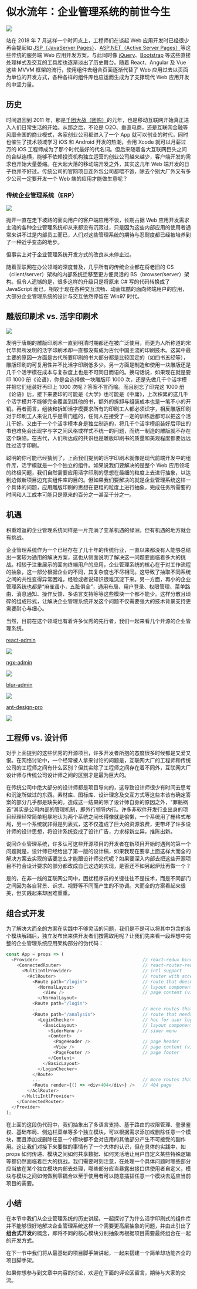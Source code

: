 
# 似水流年：企业管理系统的前世今生
![](https://user-gold-cdn.xitu.io/2018/7/9/1647da99e643b687?w=773&h=336&f=png&s=58280)

站在 2018 年 7 月这样一个时间点上，工程师们在谈起 Web 应用开发时已经很少再会提起如 [JSP（JavaServer Pages）](https://en.wikipedia.org/wiki/JavaServer_Pages)、[ASP.NET（Active Server Pages）](https://en.wikipedia.org/wiki/Active_Server_Pages)等这些传统的服务端 Web 应用开发方案，与此同时像 [jQuery](https://jquery.com/)、[Bootstrap](https://getbootstrap.com/) 等这些直接处理样式及交互的工具库也逐渐淡出了历史舞台。随着 React、Angular 及 Vue 这些 MVVM 框架的流行，使用组件去组合页面逐渐代替了 Web 应用过去以页面为单位的开发方式，各种各样的组件库也应运而生成为了支撑现代 Web 应用开发的中坚力量。

## 历史
时间退回到 2011 年，那是[千团大战（团购）](https://baike.baidu.com/item/%E5%8D%83%E5%9B%A2%E5%A4%A7%E6%88%98)的元年，也是移动互联网开始真正进入人们日常生活的开始。从那之后，不论是 O2O、垂直电商，还是互联网金融等风靡全国的商业模式，各家创业公司都进入了一个 App 就可以创业的时代，同时也催生了技术领域学习 iOS 和 Android 开发的热潮，会用 Xcode 就可以月薪过万的 iOS 工程师成为了那个时代最好的代名词。但后来随着各大互联网巨头之间的合纵连横，能够不依赖投资机构独立运营的创业公司越来越少，客户端开发的需求也开始大量萎缩。在大起大落的移动端开发之外，其实这几年 Web 端开发的日子也并不好过。传统公司的官网项目连外包公司都喂不饱，除去个别大厂外又有多少公司一定要开发一个 Web 端的应用才能做生意呢？

### 传统企业管理系统（ERP）
![](https://user-gold-cdn.xitu.io/2018/7/9/1647dab5c1e91ad9?w=1280&h=770&f=gif&s=103853)

抛开一直在走下坡路的面向用户的客户端应用不谈，长期占据 Web 应用开发需求主流的各种企业管理系统却从来都没有沉寂过，只是因为这些内部应用的使用者通常来讲不过是内部员工而已，人们对这些管理系统的期待与忍耐度都已经被培养到了一种近乎变态的地步。

但事实上对于企业管理系统开发方式的改良从未停止过。

随着互联网在办公领域的深度普及，几乎所有的传统企业都在将老旧的 CS（client/server）架构的内部系统迁移至更方便灵活的 BS（browser/server）架构。但令人遗憾的是，很多这样的升级只是将原来 C# 写的代码转换成了 JavaScript 而已，相较于现在各种交互流畅、动画炫酷的面向终端用户的应用，大部分企业管理系统的设计与交互依然停留在 Win97 时代。

## 雕版印刷术 vs. 活字印刷术
![](https://user-gold-cdn.xitu.io/2018/6/17/1640beee5154b502?w=600&h=316&f=jpeg&s=41059)

发明于唐朝的雕版印刷术一直到明清时期都还在被广泛使用，而更为人所称道的宋代毕昇所发明的活字印刷术却一直都没有成为古代中国主流的印刷技术。这其中最主要的原因一方面是古代所要印刷的书大部分都是比较固定的（如四书五经等），雕版印刷的可复用性并不比活字印刷低多少。另一方面是制造和使用一块雕版还是几千个活字模在成本与复杂度上也是不可同日而语的。换句话说，如果现在就是要印 1000 册《论语》，你是会选择做一块雕版印 1000 次，还是先做几千个活字模并把它们组装好再印上 1000 次呢？答案不言而喻。而且别忘了印完这 1000 册《论语》后，接下来要印的可能是《大学》也可能是《中庸》，上次积累的这几千个活字模并不能够完全覆盖到其他的书，额外的拆卸与组装成本也是一笔不小的开销。再者而言，组装和拆卸活字模要求所有的印刷工人都必须识字，相反雕版印刷对于印刷工人来说几乎是零门槛的，任何人在接受了一定的训练后都可以把这个活儿干好。又由于一个个活字模本身是独立制造的，将几千个活字模组装好后印出的书也难免会出现字与字之间风格或样式不统一的问题，而统一制造的雕版就不存在这个缺陷。在古代，人们所达成的共识也是雕版印刷书的质量和美观程度都要远远胜过活字印刷。

聪明的你可能已经猜到了，上面我们提到的活字印刷术就像是现代前端开发中的组件库，活字模就是一个个独立的组件。如果说我们要解决的是整个 Web 应用领域的终极问题，我们自然需要应用活字印刷的思想在最细的粒度上去进行抽象，以达到边做新项目边充实组件库的目的。但如果我们要解决的就是企业管理系统这样一个具体的问题，应用雕版印刷的思想在更粗的粒度上进行抽象，完成任务所需要的时间和人工成本可能只是原来的百分之一甚至千分之一。

## 机遇
积重难返的企业管理系统同样是一片充满了变革机遇的绿洲，但有机遇的地方就会有挑战。

企业管理系统作为一个已经存在了几十年的传统行业，一直以来都没有人能够总结出一套较为通用的解决方案，这也从侧面说明了解决这一问题要面临着多大的挑战。相较于注重展示的面向终端用户的应用，企业管理系统的核心在于对工作流程的抽象，这一部分根据企业的不同，其复杂度也不尽相同。这导致了抽取不同系统之间的共性变得异常困难，经验或者说知识很难沉淀下来。另一方面，再小的企业管理系统也都是“麻雀虽小，五脏俱全”，通用布局、用户登录、权限管理、菜单路由、消息通知、操作反馈、多语言支持等等这些模块一个都不能少。这样分散且琐碎的组成形式，让解决企业管理系统开发这个问题不仅需要强大的技术背景支持更需要耐心与细心。

当然，目前在这个领域也有着许多优秀的先行者，我们一起来看几个开源的企业管理系统。

[react-admin](https://github.com/marmelab/react-admin)

![](https://user-gold-cdn.xitu.io/2018/6/11/163eda126bff53f3?w=1024&h=576&f=png&s=196855)

[ngx-admin](https://github.com/akveo/ngx-admin)

![](https://user-gold-cdn.xitu.io/2018/6/11/163eda1ac5e131a1?w=1024&h=576&f=png&s=325280)

[blur-admin](https://github.com/akveo/blur-admin)

![](https://user-gold-cdn.xitu.io/2018/6/11/163eda1faf0e7aa4?w=1024&h=576&f=png&s=228384)

[ant-design-pro](https://github.com/ant-design/ant-design-pro)

![](https://user-gold-cdn.xitu.io/2018/6/11/163eda226646646a?w=1024&h=576&f=png&s=165156)

## 工程师 vs. 设计师
对于上面提到的这些优秀的开源项目，许多开发者所抱的态度很多时候都是又爱又恨。在网络讨论中，一个经常被人拿来讨论的问题是，互联网大厂的工程师和传统公司的工程师之间有什么区别？但其实除了工程师之间存在着不同外，互联网大厂设计师与传统公司设计师之间的区别才是最为巨大的。

在传统公司中绝大部分的设计师都是项目导向的，这导致设计师很少有时间去思考和沉淀所做过的东西。素材库、图标库、设计理念及交互方式等这些本该有确定答案的部分几乎都是缺失的。造成这一结果的除了设计师自身的原因之外，“罪魁祸首”其实是公司内部的管理机制，即外行领导内行。许多非软件开发行业出身的项目经理经常简单粗暴地认为两个系统之间长得像就是偷懒，一个系统用了栅格式布局，另一个系统就非得是列表式，这不仅造成了巨大的资源浪费，更带坏了许多设计师的设计思想，将设计系统变成了设计广告，力求标新立异，推陈出新。

说回企业管理系统，许多认可这些开源项目的开发者在新项目开始时遇到的第一个问题就是，设计师已经给出了第一版的设计稿，如果我现在要拿上面这样大而全的解决方案去实现的话要怎么才能跟设计师交代呢？如果要深入内部去把这些开源项目不符合设计要求的部分都改成自己这边的实现，是否还不如另起炉灶再做一个？

是的，在非一线的互联网公司中，困扰程序员的关键往往不是技术，而是不同部门之间因为各自背景、诉求、视野等不同而产生的不协调。大而全的方案看起来很美，但实践起来却困难重重。

## 组合式开发
为了解决大而全的方案在实践中不够灵活的问题，我们是不是可以将其中包含的各个模块解耦后，独立发布出来供开发者们按需取用呢？让我们先来看一段理想中完整的企业管理系统应用架构部分的伪代码：

```javascript
const App = props => (
  <Provider>                                        // react-redux bind
    <ConnectedRouter>                               // react-router-redux bind
      <MultiIntlProvider>                           // intl support
        <AclRouter>                                 // router with access control list
          <Route path="/login">                     // route that doesn't need authentication
            <NormalLayout>                          // layout component
              <View />                              // page content (view component)
            </NormalLayout>
          <Route path="/login">
          ...                                       // more routes that don't need authentication
          <Route path="/analysis">                  // route that needs authentication
            <LoginChecker>                          // hoc for user login check
              <BasicLayout>                         // layout component
                <SiderMenu />                       // sider menu
                <Content>
                  <PageHeader />                    // page header
                  <View />                          // page content (view component)
                  <PageFooter />                    // page footer
                </Content>
              </BasicLayout>
            </LoginChecker>
          </Route>
          ...                                       // more routes that need authentication
          <Route render={() => <div>404</div>} />   // 404 page
        </AclRouter>
      </MultiIntlProvider>
    </ConnectedRouter>
  </Provider>
);
```

在上面的这段伪代码中，我们抽象出了多语言支持、基于路由的权限管理、登录鉴权、基础布局、侧边栏菜单等多个独立模块，可以根据需求添加或删除任意一个模块，而且添加或删除任意一个模块都不会对应用的其他部分产生不可接受的副作用。这让我们对接下来要做的事情有了一个大体的认识，但在具体的实践中，如 props 如何传递、模块之间如何共享数据、如何灵活地让用户自定义某些特殊逻辑等都仍然面临着巨大的挑战。我们需要时刻注意，在处理一个具体问题时哪些部分应当放在某个独立模块内部去处理，哪些部分应当暴露出接口供使用者自定义，模块与模块之间如何做到零耦合以至于使用者可以随意插拔任意一个模块去适应当前项目的需要。

## 小结
在本节中我们从企业管理系统的历史讲起，一起探讨了为什么活字印刷式的组件库并不能够很好地解决企业管理系统这样一个需要更高层抽象的问题，并由此引出了**组合式开发**的概念，即将不同的核心模块分别抽象再根据项目需要最终组合在一起的开发方式。

在下一节中我们将从最基础的项目脚手架讲起，一起来搭建一个简单却功能齐全的项目脚手架。

如果你想参与到文章中内容的讨论，欢迎在下面的评论区留言，期待与大家的交流。
